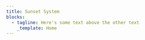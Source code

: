 ```yaml
---
title: Sunset System
blocks:
  - tagline: Here's some text above the other text
    _template: Home
---
```



